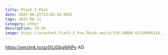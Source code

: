 ```yaml
---
title: Plush 2 Pack
date: 2025-06-21T13:03:54.945Z
tags: 2025-06-21
Category: other
description: 19.XX
image: https://scontent.fixr3-3.fna.fbcdn.net/v/t39.30808-6/510966114_122164999454522111_8577878465515758307_n.jpg?_nc_cat=102&ccb=1-7&_nc_sid=127cfc&_nc_ohc=9NyDQ-3_Kn4Q7kNvwFkVhcC&_nc_oc=AdkXzTHHe_oW9-nCwvtfBS_HH21yGdS9Lb9Oe90jdnRi6O69W5T06ThDiRleSUs3e7c&_nc_zt=23&_nc_ht=scontent.fixr3-3.fna&_nc_gid=x1ald1vpdMmVr76FyOqd0w&oh=00_AfOxX8TAR-T9Qc5rgBjTg8IAFyUCWhXj84r7IswwztfZzw&oe=685C6F0B
---
```



https://amzlink.to/az00JGbg6iNPv  AD